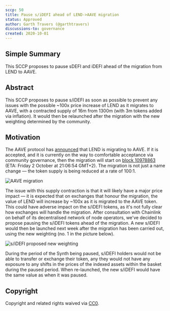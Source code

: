 ```yaml
---
sccp: 50
title: Pause s/iDEFI ahead of LEND->AAVE migration
status: Approved
author: Garth Travers (@garthtravers)
discussions-to: governance
created: 2020-10-01
---
```


## Simple Summary
<!--"If you can't explain it simply, you don't understand it well enough." Provide a simplified and layman-accessible explanation of the SCCP.-->
This SCCP proposes to pause sDEFI and iDEFI ahead of the migration from LEND to AAVE. 

## Abstract
<!--A short (~200 word) description of the variable change proposed.-->
This SCCP proposes to pause s/iDEFI as soon as possible to prevent any issues with the possible ~100x price increase of LEND as it migrates to AAVE, with a contracted supply of 16m from 1300m (with 3m tokens added via inflation). It would then be relaunched after the migration with the new weighting determined by the community. 

## Motivation
<!--The motivation is critical for SCCPs that want to update variables within Synthetix. It should clearly explain why the existing variable is not incentive aligned. SCCP submissions without sufficient motivation may be rejected outright.-->
The AAVE protocol has [announced](https://medium.com/aave/september-update-governance-on-mainnet-first-aip-vote-token-migration-in-the-works-b5b8c6a67d46) that LEND is migrating to AAVE.
If it is accepted, and it is currently on the way to comfortable acceptance via community governance, then the migration will start on [block 10978863](https://etherscan.io/block/countdown/10978863) (ETA: Friday 2 October at 21:06:54 GMT+2).
The migration is not just a name change — the token supply is being reduced at a rate of 100:1.

![AAVE migration](https://miro.medium.com/max/1540/1*rXMTocoxhnub_EbXXvYMBw.png) 

The issue with this supply contraction is that it will likely have a major price impact — it is expected that on exchanges that honour the migration, the value of LEND will increase by ~100x as it is migrated to the AAVE token. 
This could have adverse impact on the s/iDEFI tokens, as it's not fully clear how exchanges will handle the migration. After consultation with Chainlink on behalf of its decentralised network of node operators, we've decided to propose pausing the s/iDEFI tokens ahead of the migration. A new s/iDEFI would then be launched next week after the migration has been carried out, using the new weighting (no. 1 in the picture below). 

![s/iDEFI proposed new weighting](https://cdn.discordapp.com/attachments/673764686134509568/758048892398076125/sDEFI-Rebalance-weights.png)

During the period of the Synth being paused, s/iDEFI holders would not be able to transfer or exchange their token, any they would not have any exposure to any shifts in the prices of the indexed assets within the basket during the paused period. When re-launched, the new s/iDEFI would have the same value as when it was paused. 

## Copyright
Copyright and related rights waived via [CC0](https://creativecommons.org/publicdomain/zero/1.0/).
